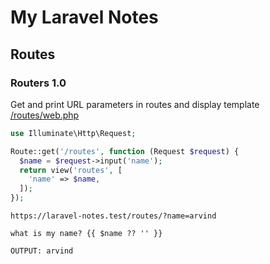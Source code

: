 # My Laravel Notes

## Routes

### Routers 1.0
Get  and print URL parameters in routes and display template [/routes/web.php](/routes/web.php)

```php
use Illuminate\Http\Request;

Route::get('/routes', function (Request $request) {
  $name = $request->input('name');
  return view('routes', [
    'name' => $name,
  ]);
});
```
```
https://laravel-notes.test/routes/?name=arvind
```
```blade
what is my name? {{ $name ?? '' }}
```
```
OUTPUT: arvind
```


